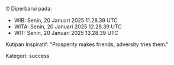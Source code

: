 ⏰ Diperbarui pada:
- WIB: Senin, 20 Januari 2025 11.28.39 UTC
- WITA: Senin, 20 Januari 2025 12.28.39 UTC
- WIT: Senin, 20 Januari 2025 13.28.39 UTC

Kutipan Inspiratif:
"Prosperity makes friends, adversity tries them."


Kategori: success

